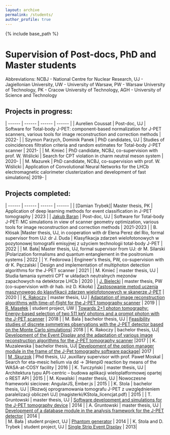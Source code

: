 ```yaml
---
layout: archive
permalink: /students/
author_profile: true
---
```


{% include base_path %}

<!---
Project proposals
===

LHCb
----

In English:

*   General announcement - [Details](../projekty_propozycje/lhcb_general_eng.pdf)
*   Physics - [Details](../projekty_propozycje/lhcb_fizyka_eng.pdf)

Po polsku:

*   Ogłoszenie ogólne dla studentów fizyki, informatyki i kierunków pokrewnych - [Opis](../projekty_propozycje/lhcb_general_pl.pdf)
*   Poszukiwanie odstępstw od Modelu Standardowego - łamania symetrii CPT w układach mezonów - [Opis](../projekty_propozycje/lhcb_fizyka.pdf)

W ramach projektu J-PET:
---

*   Zastosowanie metod uczenia maszynowego do klasyfikacji zdarzeń wielofotonowych [Opis](../projekty_propozycje/pet_machine_learning.pdf)
*   Tomografia trzyfotonowa (Monte Carlo, C++) - [Opis](../projekty_propozycje/pet_framework_3photonTomography.pdf)
*   Rozwój oprogramowania do tomografu J-PET (C++, Python) [Opis](../projekty_propozycje/pet_general.pdf)

### Pozostałe tematy w ramach J-PETa:

*   Implementacja dynamicznego ładowania modułów obliczeniowych w ramach platformy J-PET Framework (C++)
*   Studia wykonywalności łamania symetrii dyskretnych lub rzadkich procesów rozpadu w układzie pozytonium

Inne:
-----
*   Generatory pseudolosowe w fizyce i w kryptografii - [Opis](../projekty_propozycje/generatory.pdf)
-->

Supervision of Post-docs, PhD and Master students
===

Abbreviations: NCBJ - National Centre for Nuclear Research, UJ - Jagiellonian University, UW - University of Warsaw, PW - Warsaw University of Technology, PK - Cracow University of Technology, AGH - University of Science and Technology 

Projects in progress:
---

| ------ | ------ | ------ | ------ |
| Aurelien Coussat | Post-doc, UJ | Software for Total-body J-PET: component-based normalization for J-PET scanners, various tools for image reconstruction and correction methods | 2022- | 
| Szymon Parzych, Dominik Panek | PhD candidates, UJ | Studies of coincidences filtration criteria and random estimates for Total-body J-PET scanner  | 2021- | 
| M. Kmieć | PhD candidate, NCBJ, co-supervision with prof. W. Wiślicki | Search for CPT violation in charm neutral meson system  | 2020- | 
| M. Mazurek | PhD candidate, NCBJ, co-supervision with prof. W. Wiślicki | Application of Convolutional Neural Networks for the LHCb electromagnetic calorimeter clusterization and development of fast simulations| 2019- |


Projects completed:
---

| ------ | ------ | ------ | ------ |
| [Damian Trybek]| Master thesis, PK | Application of deep learning methods for event classification in J-PET tomography | 2023 |
| [Jakub Baran](https://www.linkedin.com/in/jakubbaran) | Post-doc, UJ | Software for Total-body J-PET: MC simulations in view of scanner geometry optimization, various tools for image reconstruction and correction methods | 2021-2023 | 
| B. Kłósak |Master thesis, UJ, in cooperation with dr Elena Perez del Rio, formal supervisor from UJ: dr J. Duda | Klasyfikacja zdarzeń wielofotonowych w pozytonowej tomografii emisyjnej z użyciem technologii total-body J-PET | 2022 | 
| M. Bała|  Master thesis, UJ, formal supervisor from UJ: dr M. Silarski |Polarization formalisms and quantum entanglement in the positronium systems | 2022 | 
| Y. Fedorowa | Engineer's thesis, PW, co-supervision with dr K. Pęczalski | Design and implementation of multiphoton detection algorithms for the J-PET scanner | 2021 |
| M. Kmieć | master thesis, UJ | Studia łamania symetrii CPT w układach neutralnych mezonów zapachowych na detektorze LHCb | 2020 |
| [J. Bielecki](https://pl.linkedin.com/in/jan-bielecki) | master thesis, PW (co-supervision with dr hab. inż D. Kikoła)  | [Zastosowanie metod uczenia maszynowego do klasyfikacji zdarzen wielofotonowych w skanerze J-PET](http://pet.ncbj.gov.pl/wp-content/uploads/2019/10/JanBieleckiMasterThesis.pdf) | 2020 |
| [K. Rakoczy](https://pl.linkedin.com/in/kamil-rakoczy-6b18ba117/) | master thesis, UJ | [Adaptation of image reconstruction algorithms with time-of-flight for the J-PET tomography scanner](http://pet.ncbj.gov.pl/wp-content/uploads/2019/10/kamil-rakoczy-master-thesis.pdf) | 2019 |
| [R. Masełek](https://www.fuw.edu.pl/~rmaselek/) | student project, UW | [Towards 2+1 photon tomography: Energy-based selection of two 511 keV photons and a prompt photon with the J-PET scanner](https://arxiv.org/abs/1803.00996) | 2018 |
| M. Bala | bachelor thesis, UJ | [Feasibility studies of discrete symmetries observations with the J-PET detector based on the Monte Carlo simulations](magisterki/bachelor_thesis_Mateusz_Bala.pdf)| 2018 |
| K. Rakoczy | bachelor thesis, UJ| [Development of the Event Display and the adaptation of various image reconstruction algorithms for the J-PET tomography scanner](magisterki/Kamil-Rakoczy_pracaLicencjacka.pdf) |2017 |
| K. Muzalewska | bachelor thesis, UJ| [Development of the option manager module in the frame of the J-Pet tomography software package](magisterki/KlaraMuzalewska_pracaLicencjacka.pdf)| 2017 |  
| [M .Skurzok](http://koza.if.uj.edu.pl/staff/mskurzok) | Phd thesis, UJ ,auxillary supervisor with prof. Paweł Moskal | Search for eta-mesic helium via dd -> 3Henpi0 reaction by means of the WASA-at-COSY facility | 2016 |
| K. Turczyński | master thesis, UJ | Architektura typu API-centric – budowa aplikacji wieloplatformowej opartej o REST API | 2015 |
| M. Kowalski | master thesis, UJ | Nowoczesne frameworki sieciowe: AngularJS, Ember.js | 2015 |
| K. Stola | bachelor thesis, UJ | [Rozwój oprogramowania tomografu J-PET z uwzględnieniem paralelizacji obliczeń UJ] (magisterki/KStola_licencjat.pdf) | 2015 |
| T. Gruntowski | master thesis, UJ | [Software development and simulations for the J-PET tomography device](magisterki/t_gruntowski_thesis.pdf) | 2014 |
| A. Gruntowski | master thesis, UJ | [Development of a database module in the analysis framework for the J-PET detector](magisterki/MasterThesisAndrzejGruntowski.pdf) | 2014 |   
| M. Bała | student project, UJ | [Phantom generator](magisterki/JPET_Raport_Nr_6_2014_Phantom_Generator_Mateusz_Bala.pdf) | 2014 | 
| K. Stola and D. Trybek | student project, UJ | [Single Strip Event Display](magisterki/SingleStripEventDisplayReport.pdf) | 2013|
